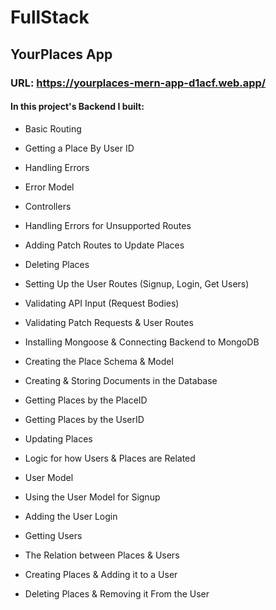 #  FullStack

## YourPlaces App

### URL: https://yourplaces-mern-app-d1acf.web.app/
#### In this project's Backend I built: 


- Basic Routing

- Getting a Place By User ID

- Handling Errors

- Error Model

- Controllers

- Handling Errors for Unsupported Routes

- Adding Patch Routes to Update Places

- Deleting Places

- Setting Up the User Routes (Signup, Login, Get Users)

- Validating API Input (Request Bodies)

- Validating Patch Requests & User Routes

- Installing Mongoose & Connecting Backend to MongoDB

- Creating the Place Schema & Model

- Creating & Storing Documents in the Database

- Getting Places by the PlaceID

- Getting Places by the UserID

- Updating Places

- Logic for how Users & Places are Related

- User Model

- Using the User Model for Signup

- Adding the User Login

- Getting Users

- The Relation between Places & Users

- Creating Places & Adding it to a User

- Deleting Places & Removing it From the User
